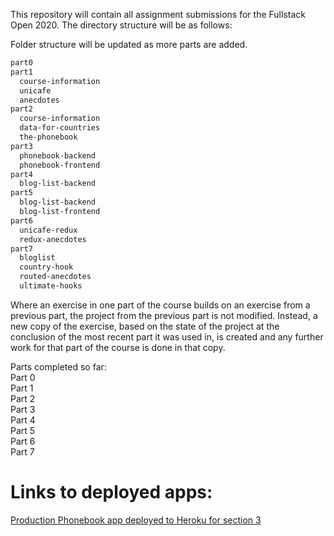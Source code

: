 This repository will contain all assignment submissions for the Fullstack Open 2020. The directory structure will be as follows: 

Folder structure will be updated as more parts are added.
```bash
part0
part1
  course-information
  unicafe
  anecdotes
part2
  course-information
  data-for-countries
  the-phonebook
part3
  phonebook-backend
  phonebook-frontend
part4
  blog-list-backend
part5
  blog-list-backend
  blog-list-frontend
part6
  unicafe-redux
  redux-anecdotes
part7
  bloglist
  country-hook
  routed-anecdotes
  ultimate-hooks
```

Where an exercise in one part of the course builds on an exercise from a previous part, the project from the previous part is not modified. Instead, a new copy of the exercise, based on the state of the project at the conclusion of the most recent part it was used in, is created and any further work for that part of the course is done in that copy. 

Parts completed so far:<br/>
Part 0<br/>
Part 1<br/>
Part 2<br/>
Part 3<br/>
Part 4<br />
Part 5<br />
Part 6<br />
Part 7

# Links to deployed apps:
[Production Phonebook app deployed to Heroku for section 3](https://phonebook-fso-444.herokuapp.com/)